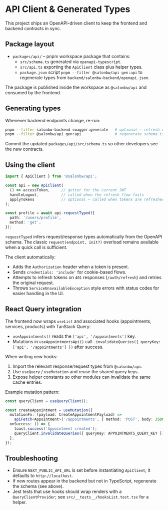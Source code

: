 # API Client & Generated Types

This project ships an OpenAPI-driven client to keep the frontend and backend contracts in sync.

## Package layout

- `packages/api/` – pnpm workspace package that contains:
  - `src/schema.ts` generated via `openapi-typescript`.
  - `src/api.ts` exporting the `ApiClient` class plus helper types.
  - `package.json` script `pnpm --filter @salonbw/api gen:api` to regenerate types from `backend/salonbw-backend/openapi.json`.

The package is published inside the workspace as `@salonbw/api` and consumed by the frontend.

## Generating types

Whenever backend endpoints change, re-run:

```bash
pnpm --filter salonbw-backend swagger:generate   # optional – refresh openapi.json
pnpm --filter @salonbw/api gen:api               # regenerate schema.ts
```

Commit the updated `packages/api/src/schema.ts` so other developers see the new contracts.

## Using the client

```ts
import { ApiClient } from '@salonbw/api';

const api = new ApiClient(
  () => accessToken,     // getter for the current JWT
  handleLogout,          // called when the refresh flow fails
  applyTokens            // optional – called when tokens are refreshed
);

const profile = await api.requestTyped({
  path: '/users/profile',
  method: 'get',
});
```

`requestTyped` infers request/response types automatically from the OpenAPI schema. The classic `request(endpoint, init?)` overload remains available when a quick call is sufficient.

The client automatically:

- Adds the `Authorization` header when a token is present.
- Sends `credentials: 'include'` for cookie-based flows.
- Attempts to refresh tokens on `401` responses (`/auth/refresh`) and retries the original request.
- Throws `ServiceUnavailableException` style errors with status codes for easier handling in the UI.

## React Query integration

The frontend now wraps `useList` and associated hooks (appointments, services, products) with TanStack Query:

- `useAppointments()` reads the `['api', '/appointments']` key.
- Mutations in `useAppointmentsApi()` call `.invalidateQueries({ queryKey: ['api', '/appointments'] })` after success.

When writing new hooks:

1. Import the relevant response/request types from `@salonbw/api`.
2. Use `useQuery` / `useMutation` and reuse the shared query keys.
3. Expose helper constants so other modules can invalidate the same cache entries.

Example mutation pattern:

```ts
const queryClient = useQueryClient();

const createAppointment = useMutation({
  mutationFn: (payload: CreateAppointmentPayload) =>
    apiFetch<Appointment>('/appointments', { method: 'POST', body: JSON.stringify(payload) }),
  onSuccess: () => {
    toast.success('Appointment created');
    queryClient.invalidateQueries({ queryKey: APPOINTMENTS_QUERY_KEY });
  },
});
```

## Troubleshooting

- Ensure `NEXT_PUBLIC_API_URL` is set before instantiating `ApiClient`; it defaults to `http://localhost`.
- If new routes appear in the backend but not in TypeScript, regenerate the schema (see above).
- Jest tests that use hooks should wrap renders with a `QueryClientProvider`; see `src/__tests__/hooksList.test.tsx` for a helper.
